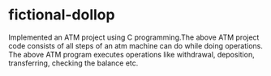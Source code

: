# fictional-dollop
 Implemented an ATM project using C programming.The above ATM project code consists of all steps of an atm machine can do while doing operations. The above ATM program executes operations like withdrawal, deposition, transferring, checking the balance etc.
